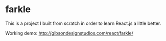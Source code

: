 # farkle

This is a project I built from scratch in order to learn React.js a little better. 

Working demo:  http://gibsondesignstudios.com/react/farkle/
